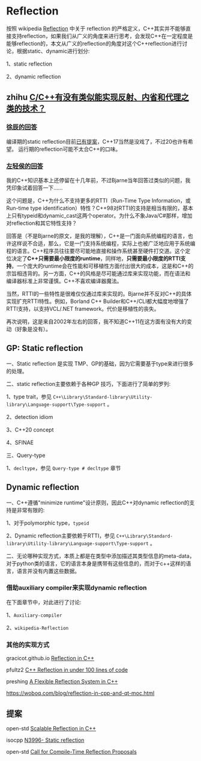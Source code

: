 # Reflection

按照 wikipedia [Reflection](https://en.wikipedia.org/wiki/Reflection_(computer_programming)) 中关于 reflection 的严格定义，C++其实并不能够直接支持reflection，如果我们从广义的角度来进行思考，会发现C++在一定程度是能够reflection的，本文从广义的reflection的角度对这个C++reflection进行讨论，根据static、dynamic进行划分:

1、static reflection 

2、dynamic reflection

## zhihu [C/C++有没有类似能实现反射、内省和代理之类的技术？](https://www.zhihu.com/question/30608733)



### [徐辰的回答](https://www.zhihu.com/question/30608733/answer/94982704) 

编译期的static reflection目前[已有提案](https://link.zhihu.com/?target=https%3A//isocpp.org/files/papers/n3996.pdf)，C++17当然是没戏了，不过20也许有希望。
运行期的reflection可能不太合C++的口味。

### [左轻侯的回答](https://www.zhihu.com/question/30608733/answer/49093857) 

我的C++知识基本上还停留在十几年前，不过Bjarne当年回答过类似的问题，我凭印象试着回答一下……

这个问题是，C++为什么不支持更多的RTTI（Run-Time Type Information，或Run-time type identification）特性？C++98对RTTI的支持是相当有限的，基本上只有typeid和dynamic_cast这两个operator。为什么不象Java/C#那样，增加对reflection和其它特性支持？

回答是（不是Bjarne的原文，是我的理解），C++是一门面向系统编程的语言，也许这样说不合适，那么，它是一门支持系统编程，实际上也被广泛地应用于系统编程的语言。C++程序员往往要尽可能地直接和操作系统甚至硬件打交道。这个定位决定了**C++只需要最小限度的runtime**，同样地，**只需要最小限度的RTTI支持**。一个庞大的runtime会在性能和可移植性方面付出很大的成本，这是和C++的宗旨相违背的。另一方面，C++的风格是尽可能通过库来实现功能，而在语法和编译器标准上非常谨慎。C++不喜欢编译器魔法。

当然，RTTI的一些特性是很难仅仅通过库来实现的。Bjarne并不反对C++的具体实现扩充RTTI特性。例如，Borland C++ Builder和C++/CLI都大幅度地增强了RTTI支持，以支持VCL/.NET framework。代价是移植性的丧失。

再次说明，这是来自2002年左右的回答，我不知道C++11在这方面有没有大的变动（好象是没有）。

## GP: Static reflection

一、Static reflection 是实现 TMP、GP的基础，因为它需要基于type来进行很多的处理。

二、static reflection主要依赖于各种GP 技巧，下面进行了简单的罗列:

1、type trait，参见 `C++\Library\Standard-library\Utility-library\Language-support\Type-support` 。

2、detection idiom

3、C++20 concept

4、SFINAE

三、Query-type

1、`decltype`，参见 `Query-type # decltype` 章节 

## Dynamic reflection

一、C++遵循"minimize runtime"设计原则，因此C++对dynamic reflection的支持是非常有限的:

1、对于polymorphic type，`typeid`

2、Dynamic reflection主要依赖于RTTI，参见  `C++\Library\Standard-library\Utility-library\Language-support\Type-support` 。

二、无论哪种实现方式，本质上都是在类型中添加描述其类型信息的meta-data，对于python类的语言，它的语言本身是携带有这些信息的，而对于c++这样的语言，语言并没有内置这些数据。

### 借助auxiliary compiler来实现dynamic reflection

在下面章节中，对此进行了讨论:

1、`Auxiliary-compiler`

2、`wikipedia-Reflection`

### 其他的实现方式

gracicot.github.io [Reflection in C++](https://gracicot.github.io/reflection/2018/04/03/reflection-present.html)

pfultz2 [C++ Reflection in under 100 lines of code](http://pfultz2.com/blog/2012/07/31/reflection-in-under-100-lines/)

preshing  [A Flexible Reflection System in C++](https://preshing.com/20180116/a-primitive-reflection-system-in-cpp-part-1/)

https://woboq.com/blog/reflection-in-cpp-and-qt-moc.html



## 提案

open-std [Scalable Reflection in C++](http://www.open-std.org/jtc1/sc22/wg21/docs/papers/2018/p1240r0.pdf)

isocpp [N3996- Static reflection](https://isocpp.org/files/papers/n3996.pdf)

open-std [Call for Compile-Time Reflection Proposals](http://www.open-std.org/jtc1/sc22/wg21/docs/papers/2013/n3814.html)







